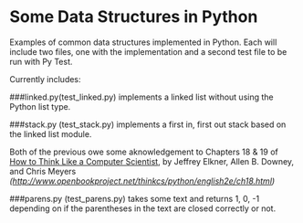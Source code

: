 Some Data Structures in Python
===============

Examples of common data structures implemented in Python.  Each will include two
files, one with the implementation and a second test file to be run with Py Test.

Currently includes:

###linked.py(test_linked.py)
implements a linked list without using the Python list type.

###stack.py (test_stack.py)
implements a first in, first out stack based on the linked list module.  

Both of the previous owe some aknowledgement to Chapters 18 & 19 of 
[How to Think Like a Computer Scientist](http://www.openbookproject.net/thinkcs/python/english2e/ch18.html), by Jeffrey Elkner, Allen B. Downey, 
and Chris Meyers
*(http://www.openbookproject.net/thinkcs/python/english2e/ch18.html)*

###parens.py (test_parens.py) 
takes some text and returns 1, 0, -1 depending on 
if the parentheses in the text are closed correctly or not.


